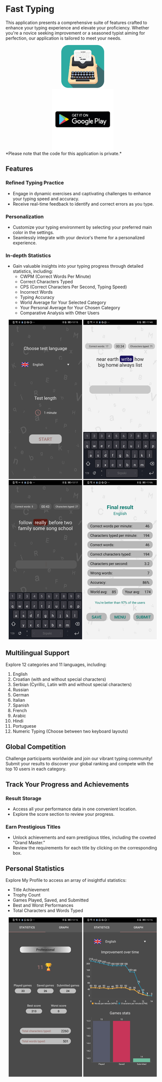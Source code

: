 # Fast Typing
This application presents a comprehensive suite of features crafted to enhance your typing experience and elevate your proficiency. Whether you're a novice seeking improvement or a seasoned typist aiming for perfection, our application is tailored to meet your needs.
<div align="center">
  <div>
    <img src="images/icon.png" width="140"/>
  </div>
  <div>
    <a href="https://play.google.com/store/apps/details?id=com.cubeorcoding.fasttyping">
      <img src="images/playstore.png" width="200"/>
    </a>
  </div>
</div>
*Please note that the code for this application is private.*

## Features

### Refined Typing Practice
- Engage in dynamic exercises and captivating challenges to enhance your typing speed and accuracy.
- Receive real-time feedback to identify and correct errors as you type.

### Personalization
- Customize your typing environment by selecting your preferred main color in the settings.
- Seamlessly integrate with your device's theme for a personalized experience.

### In-depth Statistics
- Gain valuable insights into your typing progress through detailed statistics, including:
  - CWPM (Correct Words Per Minute)
  - Correct Characters Typed
  - CPS (Correct Characters Per Second, Typing Speed)
  - Incorrect Words
  - Typing Accuracy
  - World Average for Your Selected Category
  - Your Personal Average for Your Chosen Category
  - Comparative Analysis with Other Users

<p align="center">
  <img src="images/image1.jpg" width="240"/>
  <img src="images/image2.jpg" width="240"/>
  <img src="images/image3.jpg" width="240"/>
  <img src="images/results.jpg" width="240"/>
</p>

## Multilingual Support

Explore 12 categories and 11 languages, including:
1. English
2. Croatian (with and without special characters)
3. Serbian (Cyrillic, Latin with and without special characters)
4. Russian
5. German
6. Italian
7. Spanish
8. French
9. Arabic
10. Hindi
11. Portuguese
12. Numeric Typing (Choose between two keyboard layouts)

## Global Competition

Challenge participants worldwide and join our vibrant typing community! Submit your results to discover your global ranking and compete with the top 10 users in each category.

## Track Your Progress and Achievements

### Result Storage
- Access all your performance data in one convenient location.
- Explore the score section to review your progress.

### Earn Prestigious Titles
- Unlock achievements and earn prestigious titles, including the coveted "Grand Master."
- Review the requirements for each title by clicking on the corresponding box.

## Personal Statistics

Explore My Profile to access an array of insightful statistics:
- Title Achievement
- Trophy Count
- Games Played, Saved, and Submitted
- Best and Worst Performances
- Total Characters and Words Typed

<p align="center">
  <img src="images/profile1.jpg"  width="240"/>
  <img src="images/profile2.jpg"  width="240"/>
</p>
